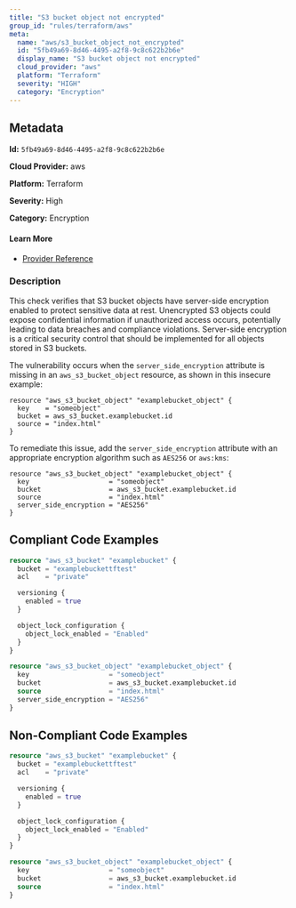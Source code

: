 ```yaml
---
title: "S3 bucket object not encrypted"
group_id: "rules/terraform/aws"
meta:
  name: "aws/s3_bucket_object_not_encrypted"
  id: "5fb49a69-8d46-4495-a2f8-9c8c622b2b6e"
  display_name: "S3 bucket object not encrypted"
  cloud_provider: "aws"
  platform: "Terraform"
  severity: "HIGH"
  category: "Encryption"
---
```

## Metadata

**Id:** `5fb49a69-8d46-4495-a2f8-9c8c622b2b6e`

**Cloud Provider:** aws

**Platform:** Terraform

**Severity:** High

**Category:** Encryption

#### Learn More

 - [Provider Reference](https://registry.terraform.io/providers/hashicorp/aws/latest/docs/resources/s3_bucket_object#server_side_encryption)

### Description

 This check verifies that S3 bucket objects have server-side encryption enabled to protect sensitive data at rest. Unencrypted S3 objects could expose confidential information if unauthorized access occurs, potentially leading to data breaches and compliance violations. Server-side encryption is a critical security control that should be implemented for all objects stored in S3 buckets.

The vulnerability occurs when the `server_side_encryption` attribute is missing in an `aws_s3_bucket_object` resource, as shown in this insecure example:
```hcl
resource "aws_s3_bucket_object" "examplebucket_object" {
  key    = "someobject"
  bucket = aws_s3_bucket.examplebucket.id
  source = "index.html"
}
```

To remediate this issue, add the `server_side_encryption` attribute with an appropriate encryption algorithm such as `AES256` or `aws:kms`:
```hcl
resource "aws_s3_bucket_object" "examplebucket_object" {
  key                    = "someobject"
  bucket                 = aws_s3_bucket.examplebucket.id
  source                 = "index.html"
  server_side_encryption = "AES256"
}
```


## Compliant Code Examples
```terraform
resource "aws_s3_bucket" "examplebucket" {
  bucket = "examplebuckettftest"
  acl    = "private"

  versioning {
    enabled = true
  }

  object_lock_configuration {
    object_lock_enabled = "Enabled"
  }
}

resource "aws_s3_bucket_object" "examplebucket_object" {
  key                    = "someobject"
  bucket                 = aws_s3_bucket.examplebucket.id
  source                 = "index.html"
  server_side_encryption = "AES256"
}

```
## Non-Compliant Code Examples
```terraform
resource "aws_s3_bucket" "examplebucket" {
  bucket = "examplebuckettftest"
  acl    = "private"

  versioning {
    enabled = true
  }

  object_lock_configuration {
    object_lock_enabled = "Enabled"
  }
}

resource "aws_s3_bucket_object" "examplebucket_object" {
  key                    = "someobject"
  bucket                 = aws_s3_bucket.examplebucket.id
  source                 = "index.html"
}

```